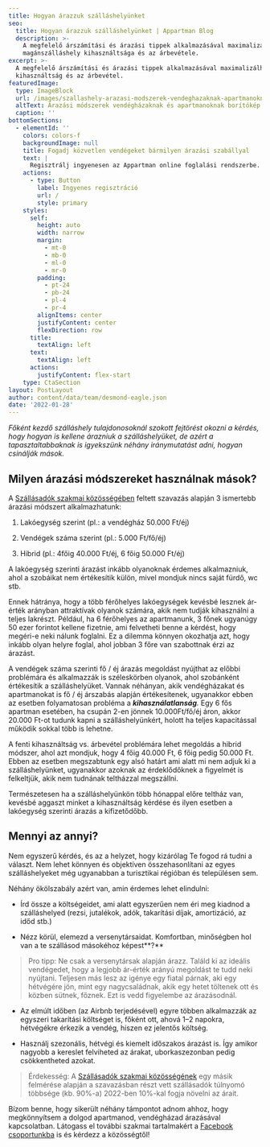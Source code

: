 ```yaml
---
title: Hogyan árazzuk szálláshelyünket
seo:
  title: Hogyan árazzuk szálláshelyünket | Appartman Blog
  description: >-
    A megfelelő árszámítási és árazási tippek alkalmazásával maximalizálható a
    magánszálláshely kihasználtsága és az árbevétele.
excerpt: >-
  A megfelelő árszámítási és árazási tippek alkalmazásával maximalizálható a
  kihasználtság és az árbevétel.
featuredImage:
  type: ImageBlock
  url: /images/szallashely-arazasi-modszerek-vendeghazaknak-apartmanoknak-hero.png
  altText: Árazási módszerek vendégházaknak és apartmanoknak borítókép
  caption: ''
bottomSections:
  - elementId: ''
    colors: colors-f
    backgroundImage: null
    title: Fogadj közvetlen vendégeket bármilyen árazási szabállyal
    text: |
      Regisztrálj ingyenesen az Appartman online foglalási rendszerbe.
    actions:
      - type: Button
        label: Ingyenes regisztráció
        url: /
        style: primary
    styles:
      self:
        height: auto
        width: narrow
        margin:
          - mt-0
          - mb-0
          - ml-0
          - mr-0
        padding:
          - pt-24
          - pb-24
          - pl-4
          - pr-4
        alignItems: center
        justifyContent: center
        flexDirection: row
      title:
        textAlign: left
      text:
        textAlign: left
      actions:
        justifyContent: flex-start
    type: CtaSection
layout: PostLayout
author: content/data/team/desmond-eagle.json
date: '2022-01-28'
---
```

*Főként kezdő szálláshely tulajdonosoknál szokott fejtörést okozni a kérdés, hogy hogyan is kellene árazniuk a szálláshelyüket, de azért a tapasztaltabbaknak is igyekszünk néhány iránymutatást adni, hogyan csinálják mások.*

## Milyen árazási módszereket használnak mások?

A [Szállásadók szakmai közösségében](https://www.facebook.com/groups/szallasadok) feltett szavazás alapján 3 ismertebb árazási módszert alkalmazhatunk:

1.  Lakóegység szerint (pl.: a vendégház 50.000 Ft/éj)

2.  Vendégek száma szerint (pl.: 5.000 Ft/fő/éj)

3.  Hibrid (pl.: 4főig 40.000 Ft/éj, 6 főig 50.000 Ft/éj)

A lakóegység szerinti árazást inkább olyanoknak érdemes alkalmazniuk, ahol a szobáikat nem értékesítik külön, mivel mondjuk nincs saját fürdő, wc stb.

Ennek hátránya, hogy a több férőhelyes lakóegységek kevésbé lesznek ár-érték arányban attraktívak olyanok számára, akik nem tudják kihasználni a teljes lakrészt. Például, ha 6 férőhelyes az apartmanunk, 3 főnek ugyanúgy 50 ezer forintot kellene fizetnie, ami felvetheti benne a kérdést, hogy megéri-e neki nálunk foglalni. Ez a dilemma könnyen okozhatja azt, hogy inkább olyan helyre foglal, ahol jobban 3 főre van szabottnak érzi az árazást.

A vendégek száma szerinti fő / éj árazás megoldást nyújthat az előbbi problémára és alkalmazzák is széleskörben olyanok, ahol szobánként értékesítik a szálláshelyüket. Vannak néhányan, akik vendégházakat és apartmanokat is fő / éj árszabás alapján értékesítenek, ugyanakkor ebben az esetben folyamatosan probléma a ***kihasználatlanság**.* Egy 6 fős apartman esetében, ha csupán 2-en jönnek 10.000Ft/fő/éj áron, akkor 20.000 Ft-ot tudunk kapni a szálláshelyünkért, holott ha teljes kapacitással működik sokkal több is lehetne.

A fenti kihasználtság vs. árbevétel problémára lehet megoldás a hibrid módszer, ahol azt mondjuk, hogy 4 főig 40.000 Ft, 6 főig pedig 50.000 Ft. Ebben az esetben megszabtunk egy alsó határt ami alatt mi nem adjuk ki a szálláshelyünket, ugyanakkor azoknak az érdeklődőknek a figyelmét is felkeltjük, akik nem tudnának teltházzal megszállni.

Természetesen ha a szálláshelyünkön több hónappal előre teltház van, kevésbé aggaszt minket a kihasználtság kérdése és ilyen esetben a lakóegység szerinti árazás a kifizetődőbb.

## Mennyi az annyi?

Nem egyszerű kérdés, és az a helyzet, hogy kizárólag Te fogod rá tudni a választ. Nem lehet könnyen és objektíven összehasonlítani az egyes szálláshelyeket még ugyanabban a turisztikai régióban és településen sem.

Néhány ökölszabály azért van, amin érdemes lehet elindulni:

*   Írd össze a költségeidet, ami alatt egyszerűen nem éri meg kiadnod a szálláshelyed (rezsi, jutalékok, adók, takarítási díjak, amortizáció, az időd stb.)

*   Nézz körül, elemezd a versenytársaidat. Komfortban, minőségben hol van a te szállásod másokéhoz képest\*\*?\*\*

> Pro tipp: Ne csak a versenytársak alapján árazz. Találd ki az ideális vendégedet, hogy a legjobb ár-érték arányú megoldást te tudd neki nyújtani. Teljesen más lesz az igénye egy fiatal párnak, aki egy hétvégére jön, mint egy nagycsaládnak, akik egy hetet töltenek ott és közben sütnek, főznek. Ezt is vedd figyelembe az árazásodnál.

*   Az elmúlt időben (az Airbnb terjedésével) egyre többen alkalmazzák az egyszeri takarítási költséget is, főként ott, ahová 1–2 napokra, hétvégékre érkezik a vendég, hiszen ez jelentős költség.

*   Használj szezonális, hétvégi és kiemelt időszakos árazást is. Így amikor nagyobb a kereslet felviheted az árakat, uborkaszezonban pedig csökkentheted azokat.

> Érdekesség: A [Szállásadók szakmai közösségének](https://www.facebook.com/groups/szallasadok) egy másik felmérése alapján a szavazásban részt vett szállásadók túlnyomó többsége (kb. 90%-a) 2022-ben 10%-kal fogja növelni az árait.

Bízom benne, hogy sikerült néhány támpontot adnom ahhoz, hogy megkönnyítsem a dolgod apartmanod, vendégházad árazásával kapcsolatban. Látogass el további szakmai tartalmakért a [Facebook csoportunkba](https://www.facebook.com/groups/szallasadok) is és kérdezz a közösségtől!


